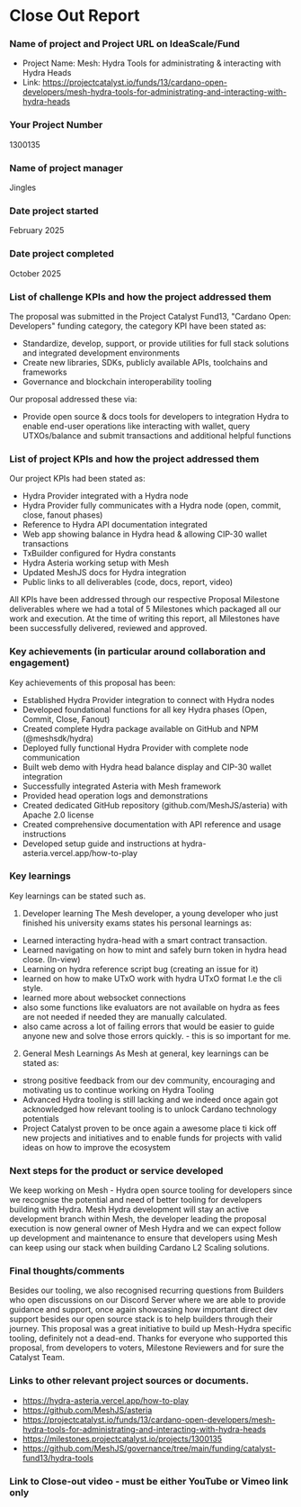 # Close Out Report


### Name of project and Project URL on IdeaScale/Fund
- Project Name: Mesh: Hydra Tools for administrating & interacting with Hydra Heads
- Link: https://projectcatalyst.io/funds/13/cardano-open-developers/mesh-hydra-tools-for-administrating-and-interacting-with-hydra-heads

### Your Project Number
1300135

### Name of project manager
Jingles

### Date project started
February 2025

### Date project completed
October 2025

### List of challenge KPIs and how the project addressed them

The proposal was submitted in the Project Catalyst Fund13, "Cardano Open: Developers" funding category, the category KPI have been stated as:
- Standardize, develop, support, or provide utilities for full stack solutions and integrated development environments 
- Create new libraries, SDKs, publicly available APIs, toolchains and frameworks 
- Governance and blockchain interoperability tooling

Our proposal addressed these via:
- Provide open source & docs tools for developers to integration Hydra to enable end-user operations like interacting with wallet, query UTXOs/balance and submit transactions and additional helpful functions

### List of project KPIs and how the project addressed them

Our project KPIs had been stated as:
- Hydra Provider integrated with a Hydra node
- Hydra Provider fully communicates with a Hydra node (open, commit, close, fanout phases)
- Reference to Hydra API documentation integrated
- Web app showing balance in Hydra head & allowing CIP-30 wallet transactions
- TxBuilder configured for Hydra constants
- Hydra Asteria working setup with Mesh
- Updated MeshJS docs for Hydra integration
- Public links to all deliverables (code, docs, report, video)

All KPIs have been addressed through our respective Proposal Milestone deliverables where we had a total of 5 Milestones which packaged all our work and execution. At the time of writing this report, all Milestones have been successfully delivered, reviewed and approved.

### Key achievements (in particular around collaboration and engagement)

Key achievements of this proposal has been:

- Established Hydra Provider integration to connect with Hydra nodes
- Developed foundational functions for all key Hydra phases (Open, Commit, Close, Fanout)
- Created complete Hydra package available on GitHub and NPM (@meshsdk/hydra)
- Deployed fully functional Hydra Provider with complete node communication
- Built web demo with Hydra head balance display and CIP-30 wallet integration
- Successfully integrated Asteria with Mesh framework
- Provided head operation logs and demonstrations
- Created dedicated GitHub repository (github.com/MeshJS/asteria) with Apache 2.0 license
- Created comprehensive documentation with API reference and usage instructions
- Developed setup guide and instructions at hydra-asteria.vercel.app/how-to-play

### Key learnings

Key learnings can be stated such as.

1) Developer learning
The Mesh developer, a young developer who just finished his university exams states his personal learnings as:
- Learned interacting hydra-head with a smart contract transaction.
- Learned navigating on how to mint and safely burn token in hydra head close. (In-view)
- Learning on hydra reference script bug (creating an issue for it)
- learned on how to make UTxO work with hydra UTxO format I.e the cli style.
- learned more about websocket connections
- also some functions like evaluators are not available on hydra as fees are not needed if needed they are manually calculated.
- also came across a lot of failing errors that would be easier to guide anyone new and solve those errors quickly. - this is so important for me.
  
2) General Mesh Learnings
As Mesh at general, key learnings can be stated as:
- strong positive feedback from our dev community, encouraging and motivating us to continue working on Hydra Tooling
- Advanced Hydra tooling is still lacking and we indeed once again got acknowledged how relevant tooling is to unlock Cardano technology potentials
- Project Catalyst proven to be once again a awesome place ti kick off new projects and initiatives and to enable funds for projects with valid ideas on how to improve the ecosystem

### Next steps for the product or service developed
We keep working on Mesh - Hydra open source tooling for developers since we recognise the potential and need of better tooling for developers building with Hydra.
Mesh Hydra development will stay an active development branch within Mesh, the developer leading the proposal execution is now general owner of Mesh Hydra and we can expect follow up development and maintenance to ensure that developers using Mesh can keep using our stack when building Cardano L2 Scaling solutions.

### Final thoughts/comments
Besides our tooling, we also recognised recurring questions from Builders who open discussions on our Discord Server where we are able to provide guidance and support, once again showcasing how important direct dev support besides our open source stack is to help builders through their journey. This proposal was a great initiative to build up Mesh-Hydra specific tooling, definitely not a dead-end. Thanks for everyone who supported this proposal, from developers to voters, Milestone Reviewers and for sure the Catalyst Team.


### Links to other relevant project sources or documents. 
- https://hydra-asteria.vercel.app/how-to-play
- https://github.com/MeshJS/asteria
- https://projectcatalyst.io/funds/13/cardano-open-developers/mesh-hydra-tools-for-administrating-and-interacting-with-hydra-heads
- https://milestones.projectcatalyst.io/projects/1300135
- https://github.com/MeshJS/governance/tree/main/funding/catalyst-fund13/hydra-tools
  
### Link to Close-out video - must be either YouTube or Vimeo link only 


